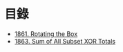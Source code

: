 # 目錄

- [1861. Rotating the Box](./1861.%20Rotating%20the%20Box.md)
- [1863. Sum of All Subset XOR Totals](./1863.%20Sum%20of%20All%20Subset%20XOR%20Totals.md)
